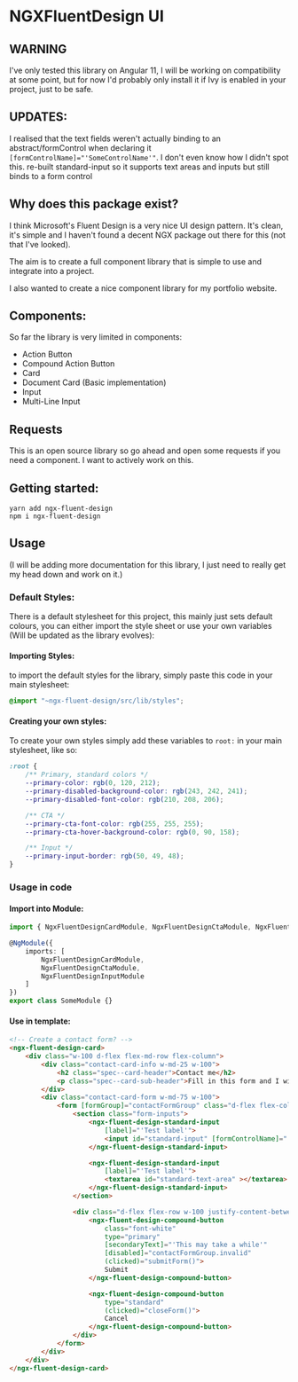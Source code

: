 # NGXFluentDesign UI

## WARNING

I've only tested this library on Angular 11, I will be working on compatibility at some point, but for now I'd probably only install it if Ivy is enabled in your project, just to be safe. 

## UPDATES: 

I realised that the text fields weren't actually binding to an abstract/formControl when declaring it
`[formControlName]="'SomeControlName'"`. I don't even know how I didn't spot this. re-built standard-input so it supports text areas and inputs but still binds to a form control

## Why does this package exist?

I think Microsoft's Fluent Design is a very nice UI design pattern. It's clean, it's simple and I haven't found a decent NGX package out there for this (not that I've looked).

The aim is to create a full component library that is simple to use and integrate into a project. 

I also wanted to create a nice component library for my portfolio website. 

## Components: 

So far the library is very limited in components:

- Action Button
- Compound Action Button
- Card
- Document Card (Basic implementation)
- Input 
- Multi-Line Input

## Requests

This is an open source library so go ahead and open some requests if you need a component. I want to actively work on this. 

## Getting started: 

`yarn add ngx-fluent-design`\
`npm i ngx-fluent-design`

## Usage

(I will be adding more documentation for this library, I just need to really get my head down and work on it.)

### Default Styles:

There is a default stylesheet for this project, this mainly just sets default colours, you can either import the style sheet or use your own variables (Will be updated as the library evolves): 

#### Importing Styles: 
to import the default styles for the library, simply paste this code in your main stylesheet: 

``` scss
@import "~ngx-fluent-design/src/lib/styles";
```

#### Creating your own styles: 
To create your own styles simply add these variables to `root:` in your main stylesheet, like so: 

``` scss 
:root {
    /** Primary, standard colors */
    --primary-color: rgb(0, 120, 212);
    --primary-disabled-background-color: rgb(243, 242, 241);
    --primary-disabled-font-color: rgb(210, 208, 206);

    /** CTA */
    --primary-cta-font-color: rgb(255, 255, 255);
    --primary-cta-hover-background-color: rgb(0, 90, 158);

    /** Input */
    --primary-input-border: rgb(50, 49, 48);
}
```
### Usage in code

#### Import into Module: 
``` ts
import { NgxFluentDesignCardModule, NgxFluentDesignCtaModule, NgxFluentDesignInputModule } from "ngx-fluent-design";

@NgModule({
    imports: [
        NgxFluentDesignCardModule,
        NgxFluentDesignCtaModule,
        NgxFluentDesignInputModule
    ]
})
export class SomeModule {}
```

#### Use in template:

``` html
<!-- Create a contact form? -->
<ngx-fluent-design-card>
    <div class="w-100 d-flex flex-md-row flex-column">
        <div class="contact-card-info w-md-25 w-100">
            <h2 class="spec--card-header">Contact me</h2>
            <p class="spec--card-sub-header">Fill in this form and I will get back to you</p>
        </div>
        <div class="contact-card-form w-md-75 w-100">
            <form [formGroup]="contactFormGroup" class="d-flex flex-column w-100">
                <section class="form-inputs">
                    <ngx-fluent-design-standard-input
                        [label]="'Test label'">
                        <input id="standard-input" [formControlName]="'standardInput'">
                    </ngx-fluent-design-standard-input>

                    <ngx-fluent-design-standard-input
                        [label]="'Test label'">
                        <textarea id="standard-text-area" ></textarea>
                    </ngx-fluent-design-standard-input>
                </section>

                <div class="d-flex flex-row w-100 justify-content-between my-4">
                    <ngx-fluent-design-compound-button
                        class="font-white"
                        type="primary"
                        [secondaryText]="'This may take a while'"
                        [disabled]="contactFormGroup.invalid"
                        (clicked)="submitForm()">
                        Submit
                    </ngx-fluent-design-compound-button>

                    <ngx-fluent-design-compound-button
                        type="standard"
                        (clicked)="closeForm()">
                        Cancel
                    </ngx-fluent-design-compound-button>
                </div>
            </form>
        </div>
    </div>
</ngx-fluent-design-card>
```
